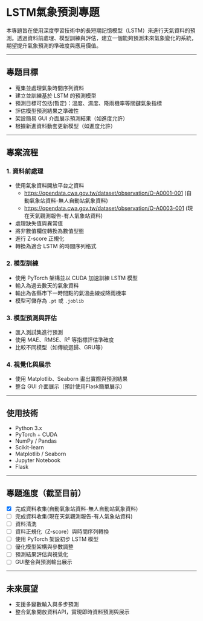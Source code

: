 # LSTM氣象預測專題

本專題旨在使用深度學習技術中的長短期記憶模型（LSTM）來進行天氣資料的預測。透過資料前處理、模型訓練與評估，建立一個能夠預測未來氣象變化的系統，期望提升氣象預測的準確度與應用價值。

---

## 專題目標

- 蒐集並處理氣象時間序列資料
- 建立並訓練基於 LSTM 的預測模型
- 預測目標可包括(暫定)：溫度、濕度、降雨機率等關鍵氣象指標
- 評估模型預測結果之準確性
- 架設簡易 GUI 介面展示預測結果（如進度允許）
- 根據新進資料動套更新模型（如進度允許）

---

## 專案流程

### 1. 資料前處理
- 使用氣象資料開放平台之資料
  - https://opendata.cwa.gov.tw/dataset/observation/O-A0001-001 (自動氣象站資料-無人自動站氣象資料)
  - https://opendata.cwa.gov.tw/dataset/observation/O-A0003-001 (現在天氣觀測報告-有人氣象站資料)
- 處理缺失值與異常值
- 將非數值欄位轉換為數值型態
- 進行 Z-score 正規化
- 轉換為適合 LSTM 的時間序列格式

### 2. 模型訓練
- 使用 PyTorch 架構並以 CUDA 加速訓練 LSTM 模型
- 輸入為過去數天的氣象資料
- 輸出為各縣市下一時間點的氣溫曲線或降雨機率
- 模型可儲存為 `.pt` 或 `.joblib`

### 3. 模型預測與評估
- 匯入測試集進行預測
- 使用 MAE、RMSE、R² 等指標評估準確度
- 比較不同模型（如傳統迴歸、GRU等）

### 4. 視覺化與展示
- 使用 Matplotlib、Seaborn 畫出實際與預測結果
- 整合 GUI 介面展示（預計使用Flask簡單展示）

---

## 使用技術

- Python 3.x
- PyTorch + CUDA
- NumPy / Pandas
- Scikit-learn
- Matplotlib / Seaborn
- Jupyter Notebook
- Flask

---

## 專題進度（截至目前）

- [x] 完成資料收集(自動氣象站資料-無人自動站氣象資料)
- [ ] 完成資料收集(現在天氣觀測報告-有人氣象站資料)
- [ ] 資料清洗
- [ ] 資料正規化（Z-score）與時間序列轉換
- [ ] 使用 PyTorch 架設初步 LSTM 模型
- [ ] 優化模型架構與參數調整
- [ ] 預測結果評估與視覺化
- [ ] GUI整合與預測輸出展示

---

## 未來展望

- 支援多變數輸入與多步預測
- 整合氣象開放資料API，實現即時資料預測與展示
